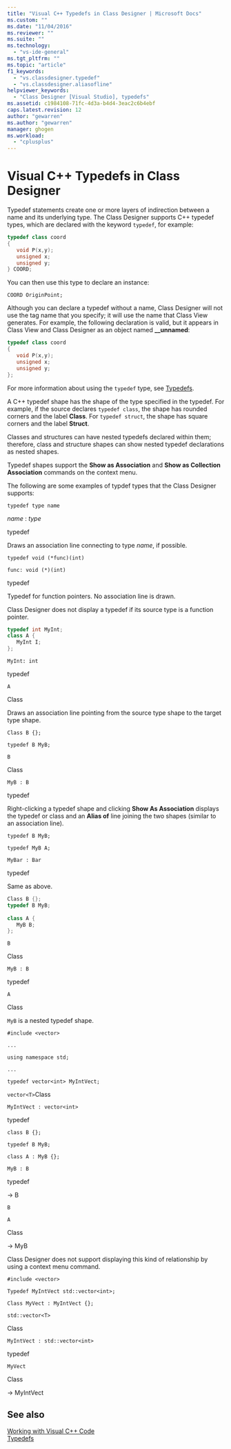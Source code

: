 ```yaml
---
title: "Visual C++ Typedefs in Class Designer | Microsoft Docs"
ms.custom: ""
ms.date: "11/04/2016"
ms.reviewer: ""
ms.suite: ""
ms.technology: 
  - "vs-ide-general"
ms.tgt_pltfrm: ""
ms.topic: "article"
f1_keywords: 
  - "vs.classdesigner.typedef"
  - "vs.classdesigner.aliasofline"
helpviewer_keywords: 
  - "Class Designer [Visual Studio], typedefs"
ms.assetid: c1984108-71fc-4d3a-b4d4-3eac2c6b4ebf
caps.latest.revision: 12
author: "gewarren"
ms.author: "gewarren"
manager: ghogen
ms.workload: 
  - "cplusplus"
---
```

# Visual C++ Typedefs in Class Designer
Typedef statements create one or more layers of indirection between a name and its underlying type. The Class Designer supports C++ typedef types, which are declared with the keyword `typedef`, for example:  
  
```cpp
typedef class coord  
{  
   void P(x,y);  
   unsigned x;  
   unsigned y;  
} COORD;  
```  
  
You can then use this type to declare an instance:  
  
`COORD OriginPoint;`  
  
Although you can declare a typedef without a name, Class Designer will not use the tag name that you specify; it will use the name that Class View generates. For example, the following declaration is valid, but it appears in Class View and Class Designer as an object named **__unnamed**:  
  
```cpp
typedef class coord  
{  
   void P(x,y);  
   unsigned x;  
   unsigned y;  
};  
```

For more information about using the `typedef` type, see [Typedefs](/cpp/aliases-and-typedefs-cpp#typedefs).

A C++ typedef shape has the shape of the type specified in the typedef. For example, if the source declares `typedef class`, the shape has rounded corners and the label **Class**. For `typedef struct`, the shape has square corners and the label **Struct**.  
  
Classes and structures can have nested typedefs declared within them; therefore, class and structure shapes can show nested typedef declarations as nested shapes.  
  
Typedef shapes support the **Show as Association** and **Show as Collection Association** commands on the context menu.  
  
The following are some examples of typdef types that the Class Designer supports:  
  
`typedef type name`  
  
*name* : *type*  
  
typedef  
  
Draws an association line connecting to type *name*, if possible.  
  
`typedef void (*func)(int)`  
  
`func: void (*)(int)`  
  
typedef  
  
Typedef for function pointers. No association line is drawn.  
  
Class Designer does not display a typedef if its source type is a function pointer.  
  
```cpp
typedef int MyInt;  
class A {  
   MyInt I;  
};  
```  
  
`MyInt: int`  
  
typedef  
  
`A`  
  
Class  
  
Draws an association line pointing from the source type shape to the target type shape.  
  
`Class B {};`  
  
`typedef B MyB;`  
  
`B`  
  
Class  
  
`MyB : B`  
  
typedef  
  
Right-clicking a typedef shape and clicking **Show As Association** displays the typedef or class and an **Alias of** line joining the two shapes (similar to an association line).  
  
`typedef B MyB;`  
  
`typedef MyB A;`  
  
`MyBar : Bar`  
  
typedef  
  
Same as above.  
  
```cpp
Class B {};  
typedef B MyB;  
  
class A {  
   MyB B;  
};  
```  
  
`B`  
  
Class  
  
`MyB : B`  
  
typedef  
  
`A`  
  
Class  
  
`MyB` is a nested typedef shape.  
  
`#include <vector>`  
  
`...`  
  
`using namespace std;`  
  
`...`  
  
`typedef vector<int> MyIntVect;`  
  
`vector<T>`Class  
  
`MyIntVect : vector<int>`  
  
typedef  
  
`class B {};`  
  
`typedef B MyB;`  
  
`class A : MyB {};`  
  
`MyB : B`  
  
typedef  
  
-> B  
  
`B`  
  
`A`  
  
Class  
  
-> MyB  
  
Class Designer does not support displaying this kind of relationship by using a context menu command.  
  
`#include <vector>`  
  
`Typedef MyIntVect std::vector<int>;`  
  
`Class MyVect : MyIntVect {};`  
  
`std::vector<T>`  
  
Class  
  
`MyIntVect : std::vector<int>`  
  
typedef  
  
`MyVect`  
  
Class  
  
-> MyIntVect  
  
## See also

[Working with Visual C++ Code](working-with-visual-cpp-code.md)  
[Typedefs](/cpp/aliases-and-typedefs-cpp#typedefs)